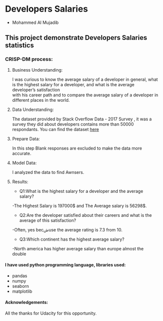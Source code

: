 # Developers Salaries
* Mohammed Al Mujadib


## This project demonstrate Developers Salaries statistics 


### CRISP-DM process:

1. Business Understanding:

    I was curious to know the average salary of a developer in general, what is the highest salary for a developer, and what is the average developer’s satisfaction                
    with his career path and to compare the average salary of a developer in different places in the world.


2. Data Understanding:

    The dataset provided by Stack Overflow Data - 2017 Survey , it was a survey they did about developers contains more than 50000 respondants. You can find the
    dataset [here](https://www.kaggle.com/stackoverflow/so-survey-2017)
     
 
 
3. Prepare Data:

    In this step Blank responses are excluded to make the data more accurate.
     


4. Model Data:

    I analyzed the data to find Awnsers.
    


5. Results:

    * Q1:What is the highest salary for a developer and the average salary?
    
    -The Highest Salary is 197000$ and The Average salary is 56298$.
    
    * Q2:Are the developer satisfied about their careers and what is the average of this satisfaction?
    
    -Often, yes becشuse the average rating is 7.3 from 10.
    
    * Q3:Which continent has the highest average salary?
    
    -North america has higher average salary than europe almost the double
   
   
   
   
#### I have used python programming language, libraries used:

* pandas
* numpy
* seaborn
* matplotlib



#### Acknowledgements:

All the thanks for Udacity for this opportunity.
